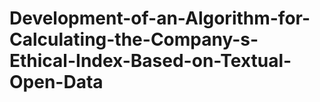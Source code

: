 # Development-of-an-Algorithm-for-Calculating-the-Company-s-Ethical-Index-Based-on-Textual-Open-Data

